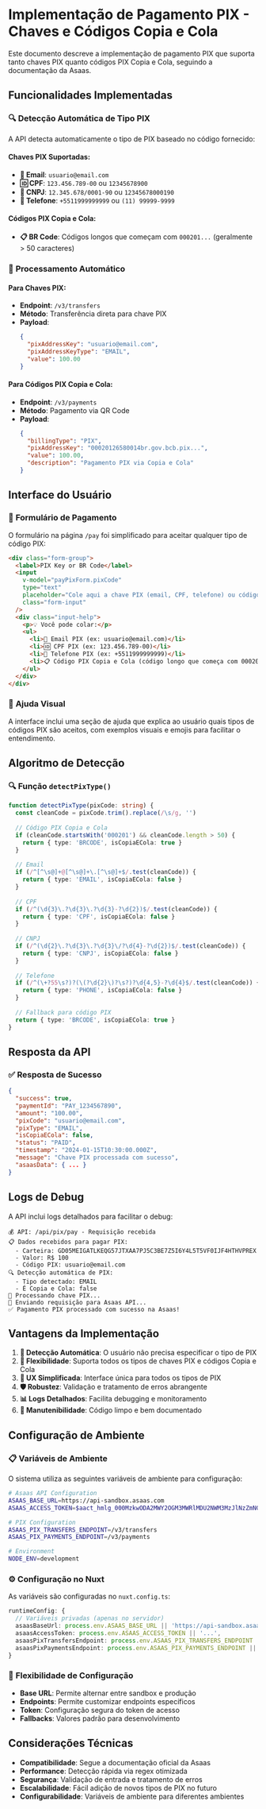 # Implementação de Pagamento PIX - Chaves e Códigos Copia e Cola

Este documento descreve a implementação de pagamento PIX que suporta tanto chaves PIX quanto códigos PIX Copia e Cola, seguindo a documentação da Asaas.

## Funcionalidades Implementadas

### 🔍 **Detecção Automática de Tipo PIX**

A API detecta automaticamente o tipo de PIX baseado no código fornecido:

#### **Chaves PIX Suportadas:**
- **📧 Email**: `usuario@email.com`
- **🆔 CPF**: `123.456.789-00` ou `12345678900`
- **🏢 CNPJ**: `12.345.678/0001-90` ou `12345678000190`
- **📱 Telefone**: `+5511999999999` ou `(11) 99999-9999`

#### **Códigos PIX Copia e Cola:**
- **📋 BR Code**: Códigos longos que começam com `000201...` (geralmente > 50 caracteres)

### 🚀 **Processamento Automático**

#### **Para Chaves PIX:**
- **Endpoint**: `/v3/transfers`
- **Método**: Transferência direta para chave PIX
- **Payload**:
  ```json
  {
    "pixAddressKey": "usuario@email.com",
    "pixAddressKeyType": "EMAIL",
    "value": 100.00
  }
  ```

#### **Para Códigos PIX Copia e Cola:**
- **Endpoint**: `/v3/payments`
- **Método**: Pagamento via QR Code
- **Payload**:
  ```json
  {
    "billingType": "PIX",
    "pixAddressKey": "00020126580014br.gov.bcb.pix...",
    "value": 100.00,
    "description": "Pagamento PIX via Copia e Cola"
  }
  ```

## Interface do Usuário

### 📱 **Formulário de Pagamento**

O formulário na página `/pay` foi simplificado para aceitar qualquer tipo de código PIX:

```html
<div class="form-group">
  <label>PIX Key or BR Code</label>
  <input 
    v-model="payPixForm.pixCode" 
    type="text"
    placeholder="Cole aqui a chave PIX (email, CPF, telefone) ou código PIX Copia e Cola"
    class="form-input"
  />
  <div class="input-help">
    <p>💡 Você pode colar:</p>
    <ul>
      <li>📧 Email PIX (ex: usuario@email.com)</li>
      <li>🆔 CPF PIX (ex: 123.456.789-00)</li>
      <li>📱 Telefone PIX (ex: +5511999999999)</li>
      <li>📋 Código PIX Copia e Cola (código longo que começa com 000201...)</li>
    </ul>
  </div>
</div>
```

### 🎨 **Ajuda Visual**

A interface inclui uma seção de ajuda que explica ao usuário quais tipos de códigos PIX são aceitos, com exemplos visuais e emojis para facilitar o entendimento.

## Algoritmo de Detecção

### 🔍 **Função `detectPixType()`**

```typescript
function detectPixType(pixCode: string) {
  const cleanCode = pixCode.trim().replace(/\s/g, '')
  
  // Código PIX Copia e Cola
  if (cleanCode.startsWith('000201') && cleanCode.length > 50) {
    return { type: 'BRCODE', isCopiaECola: true }
  }
  
  // Email
  if (/^[^\s@]+@[^\s@]+\.[^\s@]+$/.test(cleanCode)) {
    return { type: 'EMAIL', isCopiaECola: false }
  }
  
  // CPF
  if (/^(\d{3}\.?\d{3}\.?\d{3}-?\d{2})$/.test(cleanCode)) {
    return { type: 'CPF', isCopiaECola: false }
  }
  
  // CNPJ
  if (/^(\d{2}\.?\d{3}\.?\d{3}\/?\d{4}-?\d{2})$/.test(cleanCode)) {
    return { type: 'CNPJ', isCopiaECola: false }
  }
  
  // Telefone
  if (/^(\+?55\s?)?(\(?\d{2}\)?\s?)?\d{4,5}-?\d{4}$/.test(cleanCode)) {
    return { type: 'PHONE', isCopiaECola: false }
  }
  
  // Fallback para código PIX
  return { type: 'BRCODE', isCopiaECola: true }
}
```

## Resposta da API

### ✅ **Resposta de Sucesso**

```json
{
  "success": true,
  "paymentId": "PAY_1234567890",
  "amount": "100.00",
  "pixCode": "usuario@email.com",
  "pixType": "EMAIL",
  "isCopiaECola": false,
  "status": "PAID",
  "timestamp": "2024-01-15T10:30:00.000Z",
  "message": "Chave PIX processada com sucesso",
  "asaasData": { ... }
}
```

## Logs de Debug

A API inclui logs detalhados para facilitar o debug:

```
💰 API: /api/pix/pay - Requisição recebida
📋 Dados recebidos para pagar PIX:
  - Carteira: GD05MEIGATLKEQG57JTXAA7PJ5C3BE7Z5I6Y4L5T5VF0IJF4HTHVPREX
  - Valor: R$ 100
  - Código PIX: usuario@email.com
🔍 Detecção automática de PIX:
  - Tipo detectado: EMAIL
  - É Copia e Cola: false
🔄 Processando chave PIX...
🔄 Enviando requisição para Asaas API...
✅ Pagamento PIX processado com sucesso na Asaas!
```

## Vantagens da Implementação

1. **🎯 Detecção Automática**: O usuário não precisa especificar o tipo de PIX
2. **🔄 Flexibilidade**: Suporta todos os tipos de chaves PIX e códigos Copia e Cola
3. **📱 UX Simplificada**: Interface única para todos os tipos de PIX
4. **🛡️ Robustez**: Validação e tratamento de erros abrangente
5. **📊 Logs Detalhados**: Facilita debugging e monitoramento
6. **🔧 Manutenibilidade**: Código limpo e bem documentado

## Configuração de Ambiente

### 📋 **Variáveis de Ambiente**

O sistema utiliza as seguintes variáveis de ambiente para configuração:

```bash
# Asaas API Configuration
ASAAS_BASE_URL=https://api-sandbox.asaas.com
ASAAS_ACCESS_TOKEN=$aact_hmlg_000MzkwODA2MWY2OGM3MWRlMDU2NWM3MzJlNzZmNGZhZGY6OjRiN2ZlZDJhLTMyZTQtNDU2MS04MjNhLWIzODI1N2EzNTM2Yjo6JGFhY2hfOTkyOWE3NTEtNzRkMi00OWU5LWI4OTMtYzE1ZDJiZTQxZTE1

# PIX Configuration
ASAAS_PIX_TRANSFERS_ENDPOINT=/v3/transfers
ASAAS_PIX_PAYMENTS_ENDPOINT=/v3/payments

# Environment
NODE_ENV=development
```

### ⚙️ **Configuração no Nuxt**

As variáveis são configuradas no `nuxt.config.ts`:

```typescript
runtimeConfig: {
  // Variáveis privadas (apenas no servidor)
  asaasBaseUrl: process.env.ASAAS_BASE_URL || 'https://api-sandbox.asaas.com',
  asaasAccessToken: process.env.ASAAS_ACCESS_TOKEN || '...',
  asaasPixTransfersEndpoint: process.env.ASAAS_PIX_TRANSFERS_ENDPOINT || '/v3/transfers',
  asaasPixPaymentsEndpoint: process.env.ASAAS_PIX_PAYMENTS_ENDPOINT || '/v3/payments',
}
```

### 🔧 **Flexibilidade de Configuração**

- **Base URL**: Permite alternar entre sandbox e produção
- **Endpoints**: Permite customizar endpoints específicos
- **Token**: Configuração segura do token de acesso
- **Fallbacks**: Valores padrão para desenvolvimento

## Considerações Técnicas

- **Compatibilidade**: Segue a documentação oficial da Asaas
- **Performance**: Detecção rápida via regex otimizada
- **Segurança**: Validação de entrada e tratamento de erros
- **Escalabilidade**: Fácil adição de novos tipos de PIX no futuro
- **Configurabilidade**: Variáveis de ambiente para diferentes ambientes
